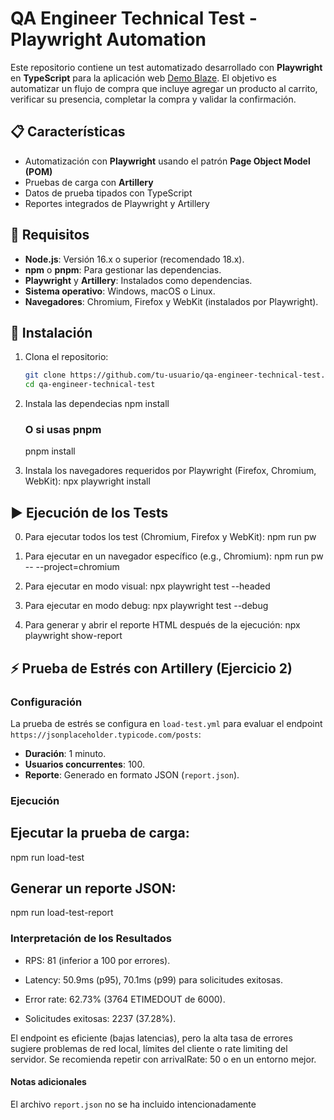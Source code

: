 # QA Engineer Technical Test - Playwright Automation

Este repositorio contiene un test automatizado desarrollado con **Playwright** en **TypeScript** para la aplicación web [Demo Blaze](https://www.demoblaze.com/). El objetivo es automatizar un flujo de compra que incluye agregar un producto al carrito, verificar su presencia, completar la compra y validar la confirmación.

## 📋 Características

- Automatización con **Playwright** usando el patrón **Page Object Model (POM)**
- Pruebas de carga con **Artillery**
- Datos de prueba tipados con TypeScript
- Reportes integrados de Playwright y Artillery

## 🔧 Requisitos

- **Node.js**: Versión 16.x o superior (recomendado 18.x).
- **npm** o **pnpm**: Para gestionar las dependencias.
- **Playwright** y **Artillery**: Instalados como dependencias.
- **Sistema operativo**: Windows, macOS o Linux.
- **Navegadores**: Chromium, Firefox y WebKit (instalados por Playwright).

## 🚀 Instalación

1. Clona el repositorio:
   ```bash
   git clone https://github.com/tu-usuario/qa-engineer-technical-test.git
   cd qa-engineer-technical-test

2. Instala las dependecias
    npm install
    ### O si usas pnpm
    pnpm install

3. Instala los navegadores requeridos por Playwright (Firefox, Chromium, WebKit):
    npx playwright install


## ▶️ Ejecución de los Tests
0. Para ejecutar todos los test (Chromium, Firefox y WebKit):
    npm run pw

1. Para ejecutar en un navegador específico (e.g., Chromium):
    npm run pw -- --project=chromium

2. Para ejecutar en modo visual:
    npx playwright test --headed

3. Para ejecutar en modo debug:
    npx playwright test --debug

4. Para generar y abrir el reporte HTML después de la ejecución:
    npx playwright show-report


## ⚡ Prueba de Estrés con Artillery (Ejercicio 2)

### Configuración
La prueba de estrés se configura en `load-test.yml` para evaluar el endpoint `https://jsonplaceholder.typicode.com/posts`:
- **Duración**: 1 minuto.
- **Usuarios concurrentes**: 100.
- **Reporte**: Generado en formato JSON (`report.json`).

### Ejecución

## Ejecutar la prueba de carga:
npm run load-test

## Generar un reporte JSON:
npm run load-test-report


### Interpretación de los Resultados
- RPS: 81 (inferior a 100 por errores).

- Latency: 50.9ms (p95), 70.1ms (p99) para solicitudes exitosas.

- Error rate: 62.73% (3764 ETIMEDOUT de 6000).

- Solicitudes exitosas: 2237 (37.28%).

El endpoint es eficiente (bajas latencias), pero la alta tasa de errores sugiere problemas de red local, límites del cliente o rate limiting del servidor. Se recomienda repetir con arrivalRate: 50 o en un entorno mejor.

#### **Notas adicionales**
El archivo `report.json` no se ha incluido intencionadamente